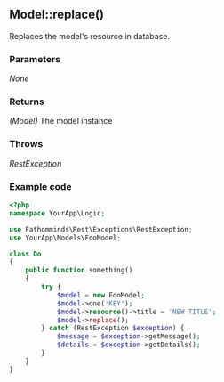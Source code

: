 ## Model::replace() ##

Replaces the model's resource in database.

### Parameters ###

*None*

### Returns ###

*(Model)* The model instance

### Throws ###

*RestException*

### Example code ###

```php
<?php
namespace YourApp\Logic;

use Fathomminds\Rest\Exceptions\RestException;
use YourApp\Models\FooModel;

class Do
{
    public function something()
    {
        try {
            $model = new FooModel;
            $model->one('KEY');
            $model->resource()->title = 'NEW TITLE';
            $model->replace();
        } catch (RestException $exception) {
            $message = $exception->getMessage();
            $details = $exception->getDetails();
        }
    }
}

```
